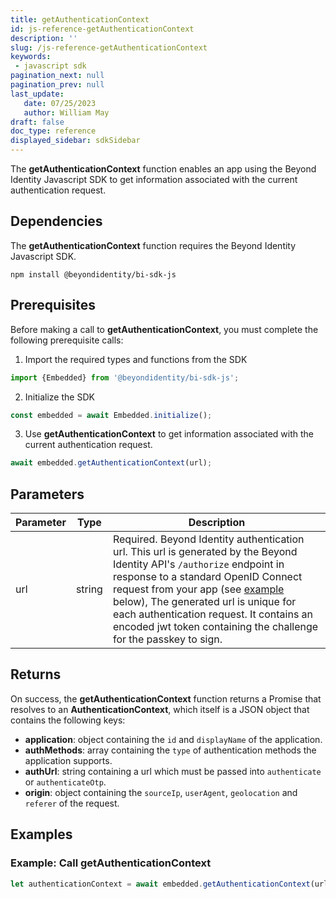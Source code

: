 ```yaml
---
title: getAuthenticationContext
id: js-reference-getAuthenticationContext
description: ''
slug: /js-reference-getAuthenticationContext
keywords:
 - javascript sdk
pagination_next: null
pagination_prev: null
last_update:
   date: 07/25/2023
   author: William May
draft: false
doc_type: reference
displayed_sidebar: sdkSidebar
---
```


The **getAuthenticationContext** function enables an app using the Beyond Identity Javascript SDK to get information associated with the current authentication request.

## Dependencies

The **getAuthenticationContext** function requires the Beyond Identity Javascript SDK.
```
npm install @beyondidentity/bi-sdk-js
```

## Prerequisites

Before making a call to **getAuthenticationContext**, you must complete the following prerequisite calls:

1. Import the required types and functions from the SDK
```javascript
import {Embedded} from '@beyondidentity/bi-sdk-js';
```

2. Initialize the SDK
```javascript
const embedded = await Embedded.initialize();
```

3. Use **getAuthenticationContext** to get information associated with the current authentication request.
```javascript
await embedded.getAuthenticationContext(url);
```

## Parameters

| Parameter | Type | Description |
| --- | --- | --- |
| url | string | Required. Beyond Identity authentication url. This url is generated by the Beyond Identity API's `/authorize` endpoint in response to a standard OpenID Connect request from your app (see [example](#example:-retrieve-beyond-identity-authentication-url-via-oidc-call) below), The generated url is unique for each authentication request. It contains an encoded jwt token containing the challenge for the passkey to sign. |

## Returns

On success, the **getAuthenticationContext** function returns a Promise that resolves to an **AuthenticationContext**, which itself is a JSON object that contains the following keys:
  - **application**: object containing the `id` and `displayName` of the application.
  - **authMethods**: array containing the `type` of authentication methods the application supports.
  - **authUrl**: string containing a url which must be passed into `authenticate` or `authenticateOtp`.
  - **origin**: object containing the `sourceIp`, `userAgent`, `geolocation` and `referer` of the request.

## Examples

### Example: Call **getAuthenticationContext**

```javascript
let authenticationContext = await embedded.getAuthenticationContext(url);
```

